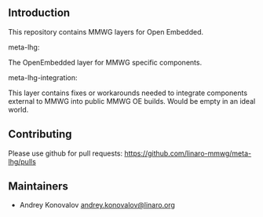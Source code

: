 Introduction
--------------------------------

This repository contains MMWG layers for Open Embedded.

meta-lhg:

The OpenEmbedded layer for MMWG specific components.

meta-lhg-integration:

This layer contains fixes or workarounds needed to integrate components 
external to MMWG into public MMWG OE builds. Would be empty in an ideal world.

Contributing
--------------------------------

Please use github for pull requests: https://github.com/linaro-mmwg/meta-lhg/pulls

Maintainers
--------------------------------

* Andrey Konovalov <andrey.konovalov@linaro.org>

